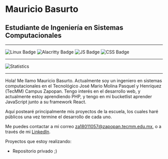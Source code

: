 # Mauricio Basurto
## Estudiante de Ingeniería en Sistemas Computacionales
____
![Linux Badge](https://img.shields.io/badge/Linux-FCC624?style=for-the-badge&logo=linux&logoColor=black)
![Alacritty Badge](https://img.shields.io/badge/alacritty-F46D01?style=for-the-badge&logo=alacritty&logoColor=white)
![JS Badge]( 	https://img.shields.io/badge/JavaScript-F7DF1E?style=for-the-badge&logo=JavaScript&logoColor=white)
![CSS Badge](https://img.shields.io/badge/CSS3-1572B6?style=for-the-badge&logo=css3&logoColor=white)
____
![Statistics](https://github-readme-stats.vercel.app/api/top-langs/?username=MauroBaJ&theme=blue-green)
____
Hola! Me llamo Mauricio Basurto. Actualmente soy un ingeniero en sistemas computacionales en el Tecnológico José Mario Molina Pasquel y Henríquez (TecMM) Campus Zapopan.
Tengo interés en el desarrollo web, y actualmente estoy aprendiendo PHP, y tengo en mi bucketlist aprender JavaScript junto a su framework React.

Aquí postearé principalmente mis proyectos de la escuela, los cuales haré públicos una vez termine el desarrollo de cada uno.

Me puedes contactar a mi correo za18011057@zapopan.tecmm.edu.mx, o a través de mi [LinkedIn](https://mx.linkedin.com/in/mauricio-basurto-jacobo-0567351b8).


Proyectos que estoy realizando:
- Repositorio privado ;)

